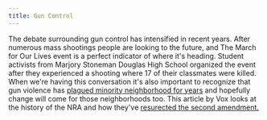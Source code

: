 ```yaml
---
title: Gun Control 
---
```

The debate surrounding gun control has intensified in recent years. After numerous mass shootings people are looking to the 
future, and The March for Our Lives event is a perfect indicator of where it's heading. Student activists from Marjory Stoneman Douglas
High School organized the event after they experienced a shooting where 17 of their classmates were killed. When we're having this conversation
it's also important to recognize that gun violence has [plagued minority neighborhood for years](https://www.theguardian.com/us-news/2018/mar/23/activists-hope-anti-gun-movement-tackles-violence-in-poor-communities-too)
and hopefully change will come for those neighborhoods too. This article by Vox looks at the history of the NRA and how they've [resurected the second amendment.](https://www.vox.com/policy-and-politics/2017/10/12/16418524/nra-second-amendment-guns-violence)
